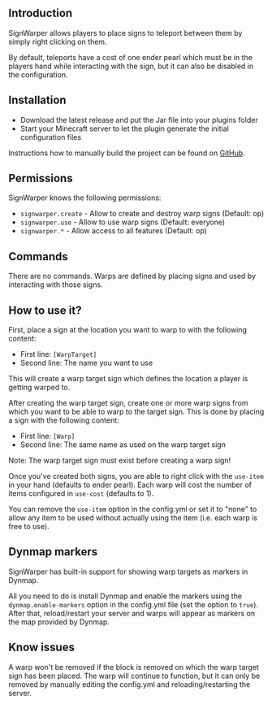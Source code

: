 ## Introduction

SignWarper allows players to place signs to teleport between them by simply right clicking on them.

By default, teleports have a cost of one ender pearl which must be in the players hand while interacting with the sign, but it can also be disabled in the configuration.

## Installation

* Download the latest release and put the Jar file into your plugins folder
* Start your Minecraft server to let the plugin generate the initial configuration files

Instructions how to manually build the project can be found on [GitHub](https://github.com/Programie/SignWarper).

## Permissions

SignWarper knows the following permissions:

* `signwarper.create` - Allow to create and destroy warp signs (Default: op)
* `signwarper.use` - Allow to use warp signs (Default: everyone)
* `signwarper.*` - Allow access to all features (Default: op)

## Commands

There are no commands. Warps are defined by placing signs and used by interacting with those signs.

## How to use it?

First, place a sign at the location you want to warp to with the following content:

* First line: `[WarpTarget]`
* Second line: The name you want to use

This will create a warp target sign which defines the location a player is getting warped to.

After creating the warp target sign, create one or more warp signs from which you want to be able to warp to the target sign. This is done by placing a sign with the following content:

* First line: `[Warp]`
* Second line: The same name as used on the warp target sign

Note: The warp target sign must exist before creating a warp sign!

Once you've created both signs, you are able to right click with the `use-item` in your hand (defaults to ender pearl). Each warp will cost the number of items configured in `use-cost` (defaults to 1).

You can remove the `use-item` option in the config.yml or set it to "none" to allow any item to be used without actually using the item (i.e. each warp is free to use).

## Dynmap markers

SignWarper has built-in support for showing warp targets as markers in Dynmap.

All you need to do is install Dynmap and enable the markers using the `dynmap.enable-markers` option in the config.yml file (set the option to `true`). After that, reload/restart your server and warps will appear as markers on the map provided by Dynmap.

## Know issues

A warp won't be removed if the block is removed on which the warp target sign has been placed. The warp will continue to function, but it can only be removed by manually editing the config.yml and reloading/restarting the server.